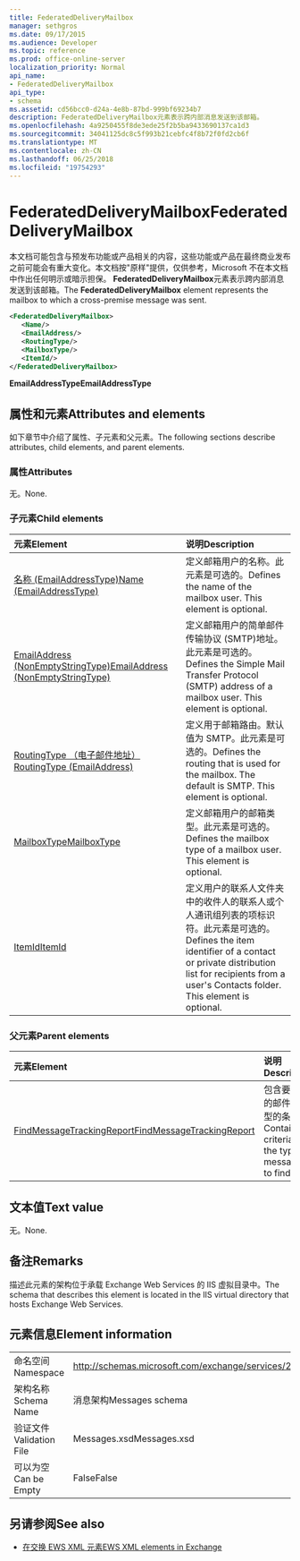 ```yaml
---
title: FederatedDeliveryMailbox
manager: sethgros
ms.date: 09/17/2015
ms.audience: Developer
ms.topic: reference
ms.prod: office-online-server
localization_priority: Normal
api_name:
- FederatedDeliveryMailbox
api_type:
- schema
ms.assetid: cd56bcc0-d24a-4e8b-87bd-999bf69234b7
description: FederatedDeliveryMailbox元素表示跨内部消息发送到该邮箱。
ms.openlocfilehash: 4a9250455f8de3ede25f2b5ba9433690137ca1d3
ms.sourcegitcommit: 34041125dc8c5f993b21cebfc4f8b72f0fd2cb6f
ms.translationtype: MT
ms.contentlocale: zh-CN
ms.lasthandoff: 06/25/2018
ms.locfileid: "19754293"
---
```

# <a name="federateddeliverymailbox"></a><span data-ttu-id="637cd-103">FederatedDeliveryMailbox</span><span class="sxs-lookup"><span data-stu-id="637cd-103">FederatedDeliveryMailbox</span></span>

<span data-ttu-id="637cd-104">本文档可能包含与预发布功能或产品相关的内容，这些功能或产品在最终商业发布之前可能会有重大变化。本文档按"原样"提供，仅供参考，Microsoft 不在本文档中作出任何明示或暗示担保。 **FederatedDeliveryMailbox**元素表示跨内部消息发送到该邮箱。</span><span class="sxs-lookup"><span data-stu-id="637cd-104">The **FederatedDeliveryMailbox** element represents the mailbox to which a cross-premise message was sent.</span></span> 
  
```XML
<FederatedDeliveryMailbox>
   <Name/>
   <EmailAddress/>
   <RoutingType/>
   <MailboxType/>
   <ItemId/>
</FederatedDeliveryMailbox>
```

 <span data-ttu-id="637cd-105">**EmailAddressType**</span><span class="sxs-lookup"><span data-stu-id="637cd-105">**EmailAddressType**</span></span>
## <a name="attributes-and-elements"></a><span data-ttu-id="637cd-106">属性和元素</span><span class="sxs-lookup"><span data-stu-id="637cd-106">Attributes and elements</span></span>

<span data-ttu-id="637cd-107">如下章节中介绍了属性、子元素和父元素。</span><span class="sxs-lookup"><span data-stu-id="637cd-107">The following sections describe attributes, child elements, and parent elements.</span></span>
  
### <a name="attributes"></a><span data-ttu-id="637cd-108">属性</span><span class="sxs-lookup"><span data-stu-id="637cd-108">Attributes</span></span>

<span data-ttu-id="637cd-109">无。</span><span class="sxs-lookup"><span data-stu-id="637cd-109">None.</span></span>
  
### <a name="child-elements"></a><span data-ttu-id="637cd-110">子元素</span><span class="sxs-lookup"><span data-stu-id="637cd-110">Child elements</span></span>

|<span data-ttu-id="637cd-111">**元素**</span><span class="sxs-lookup"><span data-stu-id="637cd-111">**Element**</span></span>|<span data-ttu-id="637cd-112">**说明**</span><span class="sxs-lookup"><span data-stu-id="637cd-112">**Description**</span></span>|
|:-----|:-----|
|[<span data-ttu-id="637cd-113">名称 (EmailAddressType)</span><span class="sxs-lookup"><span data-stu-id="637cd-113">Name (EmailAddressType)</span></span>](name-emailaddresstype.md) <br/> |<span data-ttu-id="637cd-p101">定义邮箱用户的名称。此元素是可选的。</span><span class="sxs-lookup"><span data-stu-id="637cd-p101">Defines the name of the mailbox user. This element is optional.</span></span>  <br/> |
|[<span data-ttu-id="637cd-116">EmailAddress (NonEmptyStringType)</span><span class="sxs-lookup"><span data-stu-id="637cd-116">EmailAddress (NonEmptyStringType)</span></span>](emailaddress-nonemptystringtype.md) <br/> |<span data-ttu-id="637cd-p102">定义邮箱用户的简单邮件传输协议 (SMTP)地址。此元素是可选的。</span><span class="sxs-lookup"><span data-stu-id="637cd-p102">Defines the Simple Mail Transfer Protocol (SMTP) address of a mailbox user. This element is optional.</span></span>  <br/> |
|[<span data-ttu-id="637cd-119">RoutingType （电子邮件地址）</span><span class="sxs-lookup"><span data-stu-id="637cd-119">RoutingType (EmailAddress)</span></span>](routingtype-emailaddress.md) <br/> |<span data-ttu-id="637cd-p103">定义用于邮箱路由。默认值为 SMTP。此元素是可选的。</span><span class="sxs-lookup"><span data-stu-id="637cd-p103">Defines the routing that is used for the mailbox. The default is SMTP. This element is optional.</span></span>  <br/> |
|[<span data-ttu-id="637cd-123">MailboxType</span><span class="sxs-lookup"><span data-stu-id="637cd-123">MailboxType</span></span>](mailboxtype.md) <br/> |<span data-ttu-id="637cd-p104">定义邮箱用户的邮箱类型。此元素是可选的。</span><span class="sxs-lookup"><span data-stu-id="637cd-p104">Defines the mailbox type of a mailbox user. This element is optional.</span></span>  <br/> |
|[<span data-ttu-id="637cd-126">ItemId</span><span class="sxs-lookup"><span data-stu-id="637cd-126">ItemId</span></span>](itemid.md) <br/> |<span data-ttu-id="637cd-p105">定义用户的联系人文件夹中的收件人的联系人或个人通讯组列表的项标识符。此元素是可选的。</span><span class="sxs-lookup"><span data-stu-id="637cd-p105">Defines the item identifier of a contact or private distribution list for recipients from a user's Contacts folder. This element is optional.</span></span>  <br/> |
   
### <a name="parent-elements"></a><span data-ttu-id="637cd-129">父元素</span><span class="sxs-lookup"><span data-stu-id="637cd-129">Parent elements</span></span>

|<span data-ttu-id="637cd-130">**元素**</span><span class="sxs-lookup"><span data-stu-id="637cd-130">**Element**</span></span>|<span data-ttu-id="637cd-131">**说明**</span><span class="sxs-lookup"><span data-stu-id="637cd-131">**Description**</span></span>|
|:-----|:-----|
|[<span data-ttu-id="637cd-132">FindMessageTrackingReport</span><span class="sxs-lookup"><span data-stu-id="637cd-132">FindMessageTrackingReport</span></span>](findmessagetrackingreport.md) <br/> |<span data-ttu-id="637cd-133">包含要查找的邮件的类型的条件。</span><span class="sxs-lookup"><span data-stu-id="637cd-133">Contains criteria for the types of messages to find.</span></span>  <br/> |
   
## <a name="text-value"></a><span data-ttu-id="637cd-134">文本值</span><span class="sxs-lookup"><span data-stu-id="637cd-134">Text value</span></span>

<span data-ttu-id="637cd-135">无。</span><span class="sxs-lookup"><span data-stu-id="637cd-135">None.</span></span>
  
## <a name="remarks"></a><span data-ttu-id="637cd-136">备注</span><span class="sxs-lookup"><span data-stu-id="637cd-136">Remarks</span></span>

<span data-ttu-id="637cd-137">描述此元素的架构位于承载 Exchange Web Services 的 IIS 虚拟目录中。</span><span class="sxs-lookup"><span data-stu-id="637cd-137">The schema that describes this element is located in the IIS virtual directory that hosts Exchange Web Services.</span></span>
  
## <a name="element-information"></a><span data-ttu-id="637cd-138">元素信息</span><span class="sxs-lookup"><span data-stu-id="637cd-138">Element information</span></span>

|||
|:-----|:-----|
|<span data-ttu-id="637cd-139">命名空间</span><span class="sxs-lookup"><span data-stu-id="637cd-139">Namespace</span></span>  <br/> |http://schemas.microsoft.com/exchange/services/2006/messages  <br/> |
|<span data-ttu-id="637cd-140">架构名称</span><span class="sxs-lookup"><span data-stu-id="637cd-140">Schema Name</span></span>  <br/> |<span data-ttu-id="637cd-141">消息架构</span><span class="sxs-lookup"><span data-stu-id="637cd-141">Messages schema</span></span>  <br/> |
|<span data-ttu-id="637cd-142">验证文件</span><span class="sxs-lookup"><span data-stu-id="637cd-142">Validation File</span></span>  <br/> |<span data-ttu-id="637cd-143">Messages.xsd</span><span class="sxs-lookup"><span data-stu-id="637cd-143">Messages.xsd</span></span>  <br/> |
|<span data-ttu-id="637cd-144">可以为空</span><span class="sxs-lookup"><span data-stu-id="637cd-144">Can be Empty</span></span>  <br/> |<span data-ttu-id="637cd-145">False</span><span class="sxs-lookup"><span data-stu-id="637cd-145">False</span></span>  <br/> |
   
## <a name="see-also"></a><span data-ttu-id="637cd-146">另请参阅</span><span class="sxs-lookup"><span data-stu-id="637cd-146">See also</span></span>



- [<span data-ttu-id="637cd-147">在交换 EWS XML 元素</span><span class="sxs-lookup"><span data-stu-id="637cd-147">EWS XML elements in Exchange</span></span>](ews-xml-elements-in-exchange.md)

